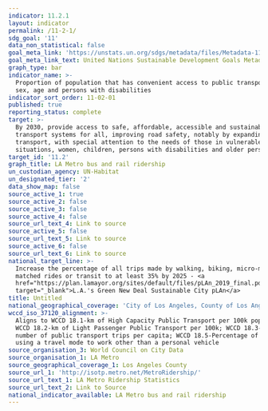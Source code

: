 ```yaml
---
indicator: 11.2.1
layout: indicator
permalink: /11-2-1/
sdg_goal: '11'
data_non_statistical: false
goal_meta_link: 'https://unstats.un.org/sdgs/metadata/files/Metadata-11-02-01.pdf'
goal_meta_link_text: United Nations Sustainable Development Goals Metadata (pdf 2066kB)
graph_type: bar
indicator_name: >-
  Proportion of population that has convenient access to public transport, by
  sex, age and persons with disabilities
indicator_sort_order: 11-02-01
published: true
reporting_status: complete
target: >-
  By 2030, provide access to safe, affordable, accessible and sustainable
  transport systems for all, improving road safety, notably by expanding public
  transport, with special attention to the needs of those in vulnerable
  situations, women, children, persons with disabilities and older persons
target_id: '11.2'
graph_title: LA Metro bus and rail ridership
un_custodian_agency: UN-Habitat
un_designated_tier: '2'
data_show_map: false
source_active_1: true
source_active_2: false
source_active_3: false
source_active_4: false
source_url_text_4: Link to source
source_active_5: false
source_url_text_5: Link to source
source_active_6: false
source_url_text_6: Link to source
national_target_line: >-
  Increase the percentage of all trips made by walking, biking, micro-mobility,
  matched rides or transit to at least 35% by 2025 - <a
  href="https://plan.lamayor.org/sites/default/files/pLAn_2019_final.pdf"
  target="_blank">L.A.'s Green New Deal Sustainable City pLAn</a>
title: Untitled
national_geographical_coverage: 'City of Los Angeles, County of Los Angeles'
wccd_iso_37120_alignment: >-
  Aligns to WCCD 18.1-km of High Capacity Public Transport per 100k population;
  WCCD 18.2-km of Light Passenger Public Transport per 100k; WCCD 18.3-Annual
  number of public transport trips per capita; WCCD 18.5-Percentage of Commuters
  using a travel mode to work other than a personal vehicle
source_organisation_3: World Council on City Data
source_organisation_1: LA Metro
source_geographical_coverage_1: Los Angeles County
source_url_1: 'http://isotp.metro.net/MetroRidership/'
source_url_text_1: LA Metro Ridership Statistics
source_url_text_2: Link to Source
national_indicator_available: LA Metro bus and rail ridership
---
```

